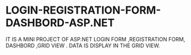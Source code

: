 # LOGIN-REGISTRATION-FORM-DASHBORD-ASP.NET
IT IS A MINI PROJECT OF ASP.NET LOGIN FORM ,REGISTRATION FORM, DASHBORD ,GRID VIEW . DATA IS DISPLAY IN THE GRID VIEW. 
